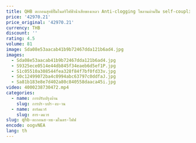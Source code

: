 ```yaml
---
title: QHB ตะกอนสุทธิปั๊มไนตริไฟฟ้าน้ําเสียของเหลว Anti-clogging ไขลานผ่านปั๊ม self-coupling submersible
price: '42970.21'
price_original: '42970.21'
currency: THB
discount: ''
rating: 4.5
volume: 81
image: Sda08e53aacab41b9b72467dda121b6ad4.jpg
images:
  - Sda08e53aacab41b9b72467dda121b6ad4.jpg
  - S9325ece0514e44db845f34eaeb6d5ef1P.jpg
  - S1c05510a308544fea328f84f7bf0fd33v.jpg
  - S0c12499072ba4c0994abc63797c0ddfaJ.jpg
  - Sa81b183e8e7d402a80c840558daaca45i.jpg
video: 4000238730472.mp4
categories:
  - name: การปรับปรุงบ้าน
    slug: การปร-บปร-งบ-าน
  - name: ฮาร์ดแวร์
    slug: ฮาร-ดแวร
slug: qhb-ตะกอนส-ทธ-มไนตร-ไฟฟ
encode: oogvNEA
lang: th
---
```

  